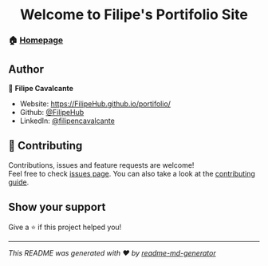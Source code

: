 <h1 align="center">Welcome to Filipe's Portifolio Site</h1>

### 🏠 [Homepage](https://github.com/FilipeHub/portifolio#readme)

## Author

👤 **Filipe Cavalcante**

* Website: https://FilipeHub.github.io/portifolio/
* Github: [@FilipeHub](https://github.com/FilipeHub)
* LinkedIn: [@filipencavalcante](https:\/\/www.linkedin.com\/in\/filipencavalcante\/)

## 🤝 Contributing

Contributions, issues and feature requests are welcome!<br />Feel free to check [issues page](https://github.com/FilipeHub/portifolio/issues). You can also take a look at the [contributing guide](https://github.com/FilipeHub/portifolio/blob/master/CONTRIBUTING.md).

## Show your support

Give a ⭐️ if this project helped you!

***
_This README was generated with ❤️ by [readme-md-generator](https://github.com/kefranabg/readme-md-generator)_
